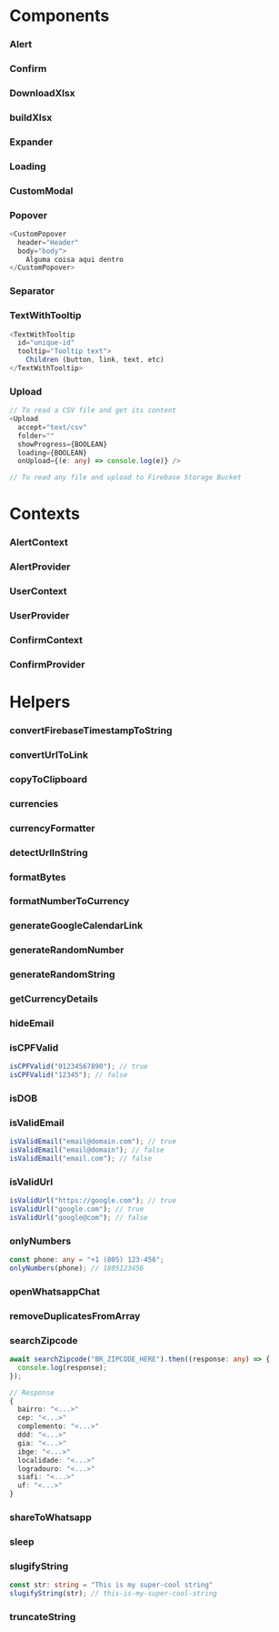 # Components

### Alert
### Confirm
### DownloadXlsx
### buildXlsx
### Expander
### Loading
### CustomModal

### Popover

```typescript
<CustomPopover
  header="Header"
  body="body">
    Alguma coisa aqui dentro
</CustomPopover>
```

### Separator

### TextWithTooltip

```typescript
<TextWithTooltip
  id="unique-id"
  tooltip="Tooltip text">
    Children (button, link, text, etc)
</TextWithTooltip>
```

### Upload

```typescript
// To read a CSV file and get its content
<Upload
  accept="text/csv"
  folder=""
  showProgress={BOOLEAN}
  loading={BOOLEAN}
  onUpload={(e: any) => console.log(e)} />

// To read any file and upload to Firebase Storage Bucket

```

# Contexts

### AlertContext
### AlertProvider
### UserContext
### UserProvider
### ConfirmContext
### ConfirmProvider

# Helpers

### convertFirebaseTimestampToString
### convertUrlToLink
### copyToClipboard
### currencies
### currencyFormatter
### detectUrlInString
### formatBytes
### formatNumberToCurrency
### generateGoogleCalendarLink
### generateRandomNumber
### generateRandomString
### getCurrencyDetails
### hideEmail
### isCPFValid

```typescript
isCPFValid("01234567890"); // true
isCPFValid("12345"); // false
```

### isDOB
### isValidEmail

```typescript
isValidEmail("email@domain.com"); // true
isValidEmail("email@domain"); // false
isValidEmail("email.com"); // false
```

### isValidUrl

```typescript
isValidUrl("https://google.com"); // true
isValidUrl("google.com"); // true
isValidUrl("google@com"); // false
```

### onlyNumbers

```typescript
const phone: any = "+1 (805) 123-456";
onlyNumbers(phone); // 1805123456
```

### openWhatsappChat
### removeDuplicatesFromArray
### searchZipcode

```typescript
await searchZipcode("BR_ZIPCODE_HERE").then((response: any) => {
  console.log(response);
});

// Response
{
  bairro: "<...>"
  cep: "<...>"
  complemento: "<...>"
  ddd: "<...>"
  gia: "<...>"
  ibge: "<...>"
  localidade: "<...>"
  logradouro: "<...>"
  siafi: "<...>"
  uf: "<...>"
}
```

### shareToWhatsapp
### sleep
### slugifyString

```typescript
const str: string = "This is my super-cool string"
slugifyString(str); // this-is-my-super-cool-string
```
### truncateString
